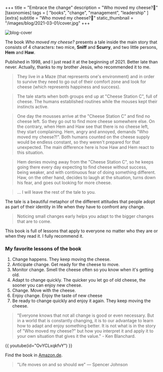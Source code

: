 +++
title = "Embrace the change"
description = "Who moved my cheese?🧀"
[taxonomies]
tags = [ "books", "change", "management", "leadership" ]
[extra]
subtitle = "Who moved my cheese?🧀"
static_thumbnail = "/images/blog/2021-03-01/cover.jpg"
+++

![blog-cover](/images/blog/2021-03-01/cover.jpg)

The book *Who moved my cheese?* presents a tale inside the main story that consists of 4 characters: two mice, **Sniff** and **Scurry**, and two little persons, **Hem** and **Haw**.

<!-- more -->

Published in 1998, and I just read it at the beginning of 2021. Better late than never. Actually, thanks to my brother Jesús, who recommended it to me.

> They live in a Maze (that represents one's environment) and in order to survive they need to go out of their comfort zone and look for cheese (which represents happiness and success).

> The tale starts when both groups end up at "Cheese Station C", full of cheese. The humans established routines while the mouses kept their instincts active.

> One day the mousses arrive at the "Cheese Station C" and find no cheese left. So they go out to find more cheese somewhere else. On the contrary, when Hem and Haw see that there is no cheese left, they start complaining. Hem, angry and annoyed, demands "Who moved my cheese?!". Both humans counted on the cheese supply would be endless constant, so they weren't prepared for that unexpected. The main difference here is how Haw and Hem react to this situation.

> Hem denies moving away from the "Cheese Station C", so he keeps going there every day expecting to find cheese without success, being weaker, and with continuous fear of doing something different. Haw, on the other hand, decides to laugh at the situation, turns down his fear, and goes out looking for more cheese.

> ... I will leave the rest of the tale to you.

The tale is a beautiful metaphor of the different attitudes that people adopt as part of their identity in life when they have to confront any change.

> Noticing small changes early helps you adapt to the bigger changes that are to come.

This book is full of lessons that apply to everyone no matter who they are or when they read it. I fully recommend it.

### My favorite lessons of the book
1. Change happens.
   They keep moving the cheese.
1. Anticipate change.
   Get ready for the cheese to move.
1. Monitor change.
   Smell the cheese often so you know when it's getting old.
1. Adapt to change quickly.
   The quicker you let go of old cheese, the sooner you can enjoy new cheese.
1. Change.
   Move with the cheese.
1. Enjoy change.
   Enjoy the taste of new cheese
1. Be ready to change quickly and enjoy it again.
   They keep moving the cheese.

> "Everyone knows that not all change is good or even necessary. But in a world that is constantly changing, it is to our advantage to learn how to adapt and enjoy something better. It is not what is in the story of "Who moved my cheese?" but how you interpret it and apply it to your own situation that gives it the value." - Ken Blanchard.

{{ youtube(id="OvYCLxqkfvY") }}

Find the book in [Amazon.de](https://www.amazon.de/-/en/Dr-Spencer-Johnson/dp/0091816971/).

> "Life moves on and so should we" — Spencer Johnson
